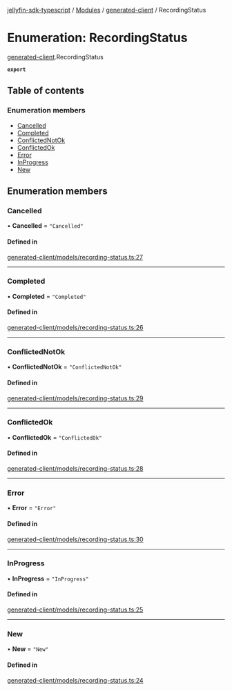 [jellyfin-sdk-typescript](../README.md) / [Modules](../modules.md) / [generated-client](../modules/generated_client.md) / RecordingStatus

# Enumeration: RecordingStatus

[generated-client](../modules/generated_client.md).RecordingStatus

**`export`**

## Table of contents

### Enumeration members

- [Cancelled](generated_client.RecordingStatus.md#cancelled)
- [Completed](generated_client.RecordingStatus.md#completed)
- [ConflictedNotOk](generated_client.RecordingStatus.md#conflictednotok)
- [ConflictedOk](generated_client.RecordingStatus.md#conflictedok)
- [Error](generated_client.RecordingStatus.md#error)
- [InProgress](generated_client.RecordingStatus.md#inprogress)
- [New](generated_client.RecordingStatus.md#new)

## Enumeration members

### Cancelled

• **Cancelled** = `"Cancelled"`

#### Defined in

[generated-client/models/recording-status.ts:27](https://github.com/thornbill/jellyfin-sdk-typescript/blob/46678c1/src/generated-client/models/recording-status.ts#L27)

___

### Completed

• **Completed** = `"Completed"`

#### Defined in

[generated-client/models/recording-status.ts:26](https://github.com/thornbill/jellyfin-sdk-typescript/blob/46678c1/src/generated-client/models/recording-status.ts#L26)

___

### ConflictedNotOk

• **ConflictedNotOk** = `"ConflictedNotOk"`

#### Defined in

[generated-client/models/recording-status.ts:29](https://github.com/thornbill/jellyfin-sdk-typescript/blob/46678c1/src/generated-client/models/recording-status.ts#L29)

___

### ConflictedOk

• **ConflictedOk** = `"ConflictedOk"`

#### Defined in

[generated-client/models/recording-status.ts:28](https://github.com/thornbill/jellyfin-sdk-typescript/blob/46678c1/src/generated-client/models/recording-status.ts#L28)

___

### Error

• **Error** = `"Error"`

#### Defined in

[generated-client/models/recording-status.ts:30](https://github.com/thornbill/jellyfin-sdk-typescript/blob/46678c1/src/generated-client/models/recording-status.ts#L30)

___

### InProgress

• **InProgress** = `"InProgress"`

#### Defined in

[generated-client/models/recording-status.ts:25](https://github.com/thornbill/jellyfin-sdk-typescript/blob/46678c1/src/generated-client/models/recording-status.ts#L25)

___

### New

• **New** = `"New"`

#### Defined in

[generated-client/models/recording-status.ts:24](https://github.com/thornbill/jellyfin-sdk-typescript/blob/46678c1/src/generated-client/models/recording-status.ts#L24)
